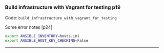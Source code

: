 

### Build infrastructure with Vagrant for testing p19
Code: `build_infrastructure_with_vagrant_for_testing`

Some error notes [p24]
```bash
export ANSIBLE_INVENTORY=hosts.ini
export ANSIBLE_HOST_KEY_CHECKING=False
```


----